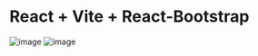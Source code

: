 # React + Vite + React-Bootstrap

![image](https://github.com/PaulRazon/bebidas-api/assets/73920749/87045f94-fadf-40c2-9a99-7f3d755dc70e)
![image](https://github.com/PaulRazon/bebidas-api/assets/73920749/a22deb36-b1a0-4440-ab9c-546e164c72f3)
